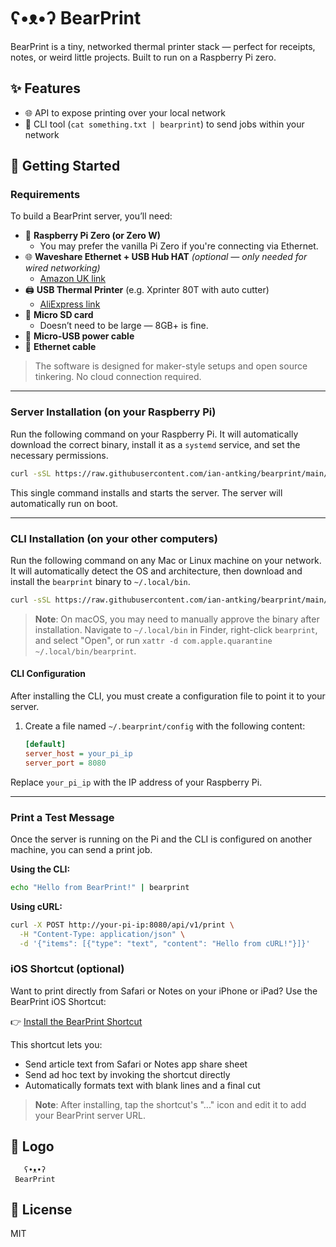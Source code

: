 # ʕ•ᴥ•ʔ BearPrint

BearPrint is a tiny, networked thermal printer stack — perfect for receipts, notes, or weird little projects. Built to run on a Raspberry Pi zero.

## ✨ Features

- 🌐 API to expose printing over your local network
- 🧾 CLI tool (`cat something.txt | bearprint`) to send jobs within your network

## 🚀 Getting Started

### Requirements

To build a BearPrint server, you’ll need:

- 🐻 **Raspberry Pi Zero (or Zero W)**  
  - You may prefer the vanilla Pi Zero if you're connecting via Ethernet.
- 🌐 **Waveshare Ethernet + USB Hub HAT** *(optional — only needed for wired networking)*  
  - [Amazon UK link](https://www.amazon.co.uk/dp/B09K5DLR17)
- 🖨️ **USB Thermal Printer** (e.g. Xprinter 80T with auto cutter)  
  - [AliExpress link](https://a.aliexpress.com/_EQoGyOO)
- 💾 **Micro SD card**  
  - Doesn’t need to be large — 8GB+ is fine.
- 🔌 **Micro-USB power cable**
- 🧵 **Ethernet cable**

> The software is designed for maker-style setups and open source tinkering. No cloud connection required.

---

### Server Installation (on your Raspberry Pi)

Run the following command on your Raspberry Pi. It will automatically download the correct binary, install it as a `systemd` service, and set the necessary permissions.

```bash
curl -sSL https://raw.githubusercontent.com/ian-antking/bearprint/main/scripts/install-api.sh | bash
```

This single command installs and starts the server. The server will automatically run on boot.

---

### CLI Installation (on your other computers)

Run the following command on any Mac or Linux machine on your network. It will automatically detect the OS and architecture, then download and install the `bearprint` binary to `~/.local/bin`.

```bash
curl -sSL https://raw.githubusercontent.com/ian-antking/bearprint/main/scripts/install-cli.sh | bash
```

> **Note**: On macOS, you may need to manually approve the binary after installation. Navigate to `~/.local/bin` in Finder, right-click `bearprint`, and select "Open", or run `xattr -d com.apple.quarantine ~/.local/bin/bearprint`.

#### CLI Configuration

After installing the CLI, you must create a configuration file to point it to your server.

1. Create a file named `~/.bearprint/config` with the following content:

    ```ini
    [default]
    server_host = your_pi_ip
    server_port = 8080
    ```

Replace `your_pi_ip` with the IP address of your Raspberry Pi.

---

### Print a Test Message

Once the server is running on the Pi and the CLI is configured on another machine, you can send a print job.

**Using the CLI:**

```bash
echo "Hello from BearPrint!" | bearprint
```

**Using cURL:**

```bash
curl -X POST http://your-pi-ip:8080/api/v1/print \
  -H "Content-Type: application/json" \
  -d '{"items": [{"type": "text", "content": "Hello from cURL!"}]}'
```

### iOS Shortcut (optional)

Want to print directly from Safari or Notes on your iPhone or iPad? Use the BearPrint iOS Shortcut:

👉 [Install the BearPrint Shortcut](https://www.icloud.com/shortcuts/243fe324569f40ed856e326eb42bfc5f)

This shortcut lets you:

- Send article text from Safari or Notes app share sheet
- Send ad hoc text by invoking the shortcut directly
- Automatically formats text with blank lines and a final cut

> **Note**: After installing, tap the shortcut's "..." icon and edit it to add your BearPrint server URL.

## 🐾 Logo

```text
   ʕ•ᴥ•ʔ
 BearPrint
```

## 📜 License

MIT
